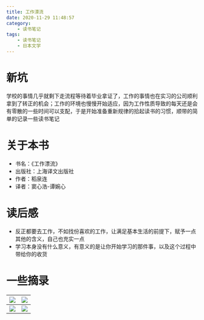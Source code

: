```yaml
---
title: 工作漂流
date: 2020-11-29 11:48:57
category:
    - 读书笔记
tags:
    - 读书笔记
    - 日本文学
---
```


# 新坑

学校的事情几乎就剩下走流程等待着毕业拿证了，工作的事情也在实习的公司顺利拿到了转正的机会；工作的环境也慢慢开始适应，因为工作性质导致的每天还是会有零散的一些时间可以支配，于是开始准备重新规律的拾起读书的习惯，顺带的简单的记录一些读书笔记

<!-- more -->

# 关于本书

- 书名：《工作漂流》
- 出版社：上海译文出版社
- 作者：稻泉连
- 译者：窦心浩-谭婉心

# 读后感

- 反正都要去工作，不如找份喜欢的工作，让满足基本生活的前提下，赋予一点其他的含义，自己也充实一点
- 学习本身没有什么意义，有意义的是让你开始学习的那件事，以及这个过程中带给你的收货

# 一些摘录

| ![](https://raw.githubusercontent.com/SHUAXINDIARY/img_store/main//book_note1.jpg_20201129115117.jpg) | ![](https://raw.githubusercontent.com/SHUAXINDIARY/img_store/main//book_note2.jpg_20201129115109.jpg) |
| ---------------------------------------------------------- | ---------------------------------------------------------- |
| ![](https://raw.githubusercontent.com/SHUAXINDIARY/img_store/main//book_note3.jpg_20201129115121.jpg) | ![](https://raw.githubusercontent.com/SHUAXINDIARY/img_store/main//book_note4.jpg_20201129115124.jpg) |

